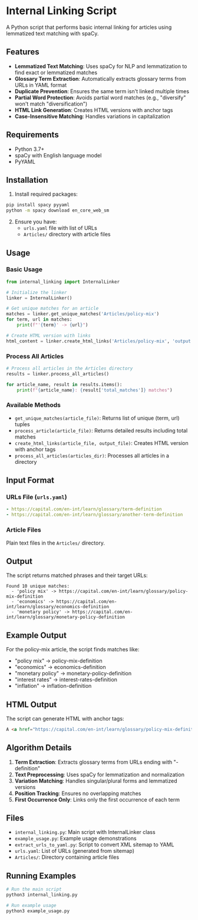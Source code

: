 # Internal Linking Script

A Python script that performs basic internal linking for articles using lemmatized text matching with spaCy.

## Features

- **Lemmatized Text Matching**: Uses spaCy for NLP and lemmatization to find exact or lemmatized matches
- **Glossary Term Extraction**: Automatically extracts glossary terms from URLs in YAML format
- **Duplicate Prevention**: Ensures the same term isn't linked multiple times
- **Partial Word Protection**: Avoids partial word matches (e.g., "diversify" won't match "diversification")
- **HTML Link Generation**: Creates HTML versions with anchor tags
- **Case-Insensitive Matching**: Handles variations in capitalization

## Requirements

- Python 3.7+
- spaCy with English language model
- PyYAML

## Installation

1. Install required packages:
```bash
pip install spacy pyyaml
python -m spacy download en_core_web_sm
```

2. Ensure you have:
   - `urls.yaml` file with list of URLs
   - `Articles/` directory with article files

## Usage

### Basic Usage

```python
from internal_linking import InternalLinker

# Initialize the linker
linker = InternalLinker()

# Get unique matches for an article
matches = linker.get_unique_matches('Articles/policy-mix')
for term, url in matches:
    print(f"'{term}' -> {url}")

# Create HTML version with links
html_content = linker.create_html_links('Articles/policy-mix', 'output.html')
```

### Process All Articles

```python
# Process all articles in the Articles directory
results = linker.process_all_articles()

for article_name, result in results.items():
    print(f"{article_name}: {result['total_matches']} matches")
```

### Available Methods

- `get_unique_matches(article_file)`: Returns list of unique (term, url) tuples
- `process_article(article_file)`: Returns detailed results including total matches
- `create_html_links(article_file, output_file)`: Creates HTML version with anchor tags
- `process_all_articles(articles_dir)`: Processes all articles in a directory

## Input Format

### URLs File (`urls.yaml`)
```yaml
- https://capital.com/en-int/learn/glossary/term-definition
- https://capital.com/en-int/learn/glossary/another-term-definition
```

### Article Files
Plain text files in the `Articles/` directory.

## Output

The script returns matched phrases and their target URLs:

```
Found 10 unique matches:
  - 'policy mix' -> https://capital.com/en-int/learn/glossary/policy-mix-definition
  - 'economics' -> https://capital.com/en-int/learn/glossary/economics-definition
  - 'monetary policy' -> https://capital.com/en-int/learn/glossary/monetary-policy-definition
```

## Example Output

For the policy-mix article, the script finds matches like:
- "policy mix" → policy-mix-definition
- "economics" → economics-definition  
- "monetary policy" → monetary-policy-definition
- "interest rates" → interest-rates-definition
- "inflation" → inflation-definition

## HTML Output

The script can generate HTML with anchor tags:

```html
A <a href="https://capital.com/en-int/learn/glossary/policy-mix-definition">policy mix</a> refers to a combination of fiscal and monetary policies...
```

## Algorithm Details

1. **Term Extraction**: Extracts glossary terms from URLs ending with "-definition"
2. **Text Preprocessing**: Uses spaCy for lemmatization and normalization
3. **Variation Matching**: Handles singular/plural forms and lemmatized versions
4. **Position Tracking**: Ensures no overlapping matches
5. **First Occurrence Only**: Links only the first occurrence of each term

## Files

- `internal_linking.py`: Main script with InternalLinker class
- `example_usage.py`: Example usage demonstrations
- `extract_urls_to_yaml.py`: Script to convert XML sitemap to YAML
- `urls.yaml`: List of URLs (generated from sitemap)
- `Articles/`: Directory containing article files

## Running Examples

```bash
# Run the main script
python3 internal_linking.py

# Run example usage
python3 example_usage.py
``` 